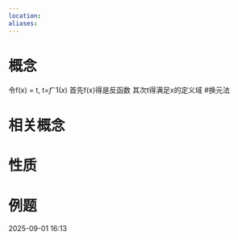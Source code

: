 ```yaml
---
location: 
aliases:
---
```

# 概念
令f(x) = t, t=$f^-1(x)$
首先f(x)得是反函数
其次t得满足x的定义域 
#换元法
# 相关概念

# 性质

# 例题

2025-09-01 16:13



